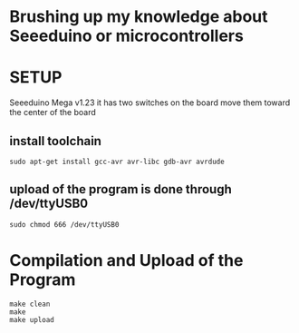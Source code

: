 # Brushing up my knowledge about Seeeduino or microcontrollers


# SETUP

Seeeduino Mega v1.23
it has two switches on the board
move them toward the center of the board

## install toolchain
```
sudo apt-get install gcc-avr avr-libc gdb-avr avrdude
```

## upload of the program is done through /dev/ttyUSB0
```
sudo chmod 666 /dev/ttyUSB0
```

# Compilation and Upload of the Program
```
make clean
make
make upload
```


